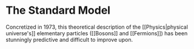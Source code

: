 # The Standard Model
Concretized in 1973, this theoretical description of the [[Physics|physical universe's]] elementary particles ([[Bosons]] and [[Fermions]]) has been stunningly predictive and difficult to improve upon.